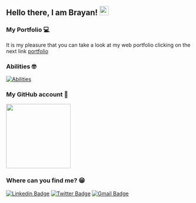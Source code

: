 ## Hello there, I am Brayan! <img src="https://media.giphy.com/media/hvRJCLFzcasrR4ia7z/giphy.gif" width="25px">

### My Portfolio 💻

It is my pleasure that you can take a look at my web portfolio clicking on the next link [portfolio](https://brayanduranvelasquez-github-io.vercel.app/)

### Abilities 🤓

[![Abilities](https://skillicons.dev/icons?i=git,sass,nodejs,ts,react,nextjs,laravel,mysql&perline=4)](https://skillicons.dev)

### My GitHub account 📓

<div> 
  <img src='https://github-readme-stats.vercel.app/api/top-langs/?username=brayanduranvelasquez&layout=compact&langs_count=8' height="175px">
</div>

### Where can you find me? 😁

[![Linkedin Badge](https://img.shields.io/badge/LinkedIn-0077B5?style=for-the-badge&logo=linkedin&logoColor=white)](https://www.linkedin.com/in/brayanduranvelasquez/)
[![Twitter Badge](https://img.shields.io/badge/Twitter-1DA1F2?style=for-the-badge&logo=twitter&logoColor=white)](https://www.twitter.com/eduardove_742)
[![Gmail Badge](https://img.shields.io/badge/Gmail-D14836?style=for-the-badge&logo=gmail&logoColor=white)](mailto:brayan13s133@gmail.com)
